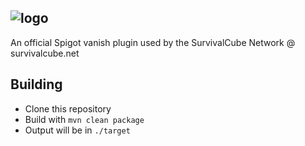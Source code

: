 ![logo](http://cosmos.survivalcube.net/survivalcube/spigot-plugins/cubevanish/-/raw/master/gitlab-resources/cubevanish-left.png)
--
An official Spigot vanish plugin used by the SurvivalCube Network @ survivalcube.net

## Building
- Clone this repository
- Build with `mvn clean package`
- Output will be in `./target`
